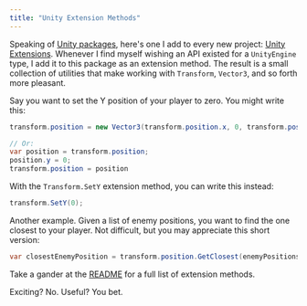 ```yaml
---
title: "Unity Extension Methods"
---
```


Speaking of [Unity packages](/2025/06/08/a-slightly-nicer-api-for-unity's-nonalloc-physics-functions), here's one I add to every new project: [Unity Extensions](https://github.com/mminer/unity-extensions). Whenever I find myself wishing an API existed for a `UnityEngine` type, I add it to this package as an extension method. The result is a small collection of utilities that make working with `Transform`, `Vector3`, and so forth more pleasant.

Say you want to set the Y position of your player to zero. You might write this:

```csharp
transform.position = new Vector3(transform.position.x, 0, transform.position.z);

// Or:
var position = transform.position;
position.y = 0;
transform.position = position
```

With the `Transform.SetY` extension method, you can write this instead:

```csharp
transform.SetY(0);
```

Another example. Given a list of enemy positions, you want to find the one closest to your player. Not difficult, but you may appreciate this short version:

```csharp
var closestEnemyPosition = transform.position.GetClosest(enemyPositions);
```

Take a gander at the
[README](https://github.com/mminer/unity-extensions?tab=readme-ov-file#extensions) for a full list of extension methods.

Exciting? No. Useful? You bet.
